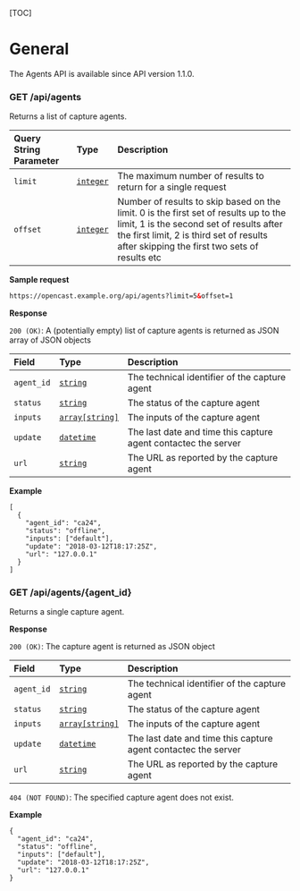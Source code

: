 [TOC]
# General


The Agents API is available since API version 1.1.0.

### GET /api/agents

Returns a list of capture agents.


Query String Parameter | Type                        | Description
:----------------------|:----------------------------|:-----------
`limit`                | [`integer`](types.md#basic) | The maximum number of results to return for a single request
`offset`               | [`integer`](types.md#basic) | Number of results to skip based on the limit. 0 is the first set of results up to the limit, 1 is the second set of results after the first limit, 2 is third set of results after skipping the first two sets of results etc



__Sample request__

```xml
https://opencast.example.org/api/agents?limit=5&offset=1
```

__Response__

`200 (OK)`: A (potentially empty) list of capture agents is returned as JSON array of JSON objects

Field      | Type                                 | Description
:----------|:-------------------------------------|:-----------
`agent_id` | [`string`](types.md#basic)           | The technical identifier of the capture agent
`status`   | [`string`](types.md#basic)           | The status of the capture agent
`inputs`   | [`array[string]`](types.md#array)    | The inputs of the capture agent
`update`   | [`datetime`](types.md#date-and-time) | The last date and time this capture agent contactec the server
`url`      | [`string`](types.md#basic)           | The URL as reported by the capture agent


__Example__

```
[
  {
    "agent_id": "ca24",
    "status": "offline",
    "inputs": ["default"],
    "update": "2018-03-12T18:17:25Z",
    "url": "127.0.0.1"
  }
]
```

### GET /api/agents/{agent_id}

Returns a single capture agent.

__Response__

`200 (OK)`: The capture agent is returned as JSON object

Field      | Type                                 | Description
:----------|:-------------------------------------|:-----------
`agent_id` | [`string`](types.md#basic)           | The technical identifier of the capture agent
`status`   | [`string`](types.md#basic)           | The status of the capture agent
`inputs`   | [`array[string]`](types.md#array)    | The inputs of the capture agent
`update`   | [`datetime`](types.md#date-and-time) | The last date and time this capture agent contactec the server
`url`      | [`string`](types.md#string)          | The URL as reported by the capture agent


`404 (NOT FOUND)`: The specified capture agent does not exist.

__Example__

```
{
  "agent_id": "ca24",
  "status": "offline",
  "inputs": ["default"],
  "update": "2018-03-12T18:17:25Z",
  "url": "127.0.0.1"
}
```
